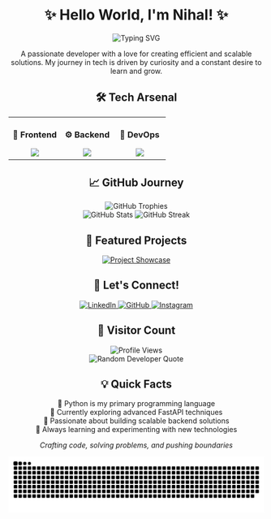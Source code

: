 <h1 align="center">✨ Hello World, I'm Nihal! ✨</h1>

<div align="center">
  <img src="https://readme-typing-svg.demolab.com?font=Fira+Code&size=22&pause=1000&color=4B8BBE&center=true&vCenter=true&width=600&lines=Python+Enthusiast;Backend+Developer;DevOps+Explorer" alt="Typing SVG" />
</div>

<p align="center">
  A passionate developer with a love for creating efficient and scalable solutions. My journey in tech is driven by curiosity and a constant desire to learn and grow.
</p>

<h2 align="center">🛠️ Tech Arsenal</h2>

<div align="center">
  <table>
    <tr>
      <td align="center" width="33%">
        <h3>🎨 Frontend</h3>
        <img src="https://skillicons.dev/icons?i=react,javascript,html,css" />
      </td>
      <td align="center" width="33%">
        <h3>⚙️ Backend</h3>
        <img src="https://skillicons.dev/icons?i=python,django,fastapi,postgresql" />
      </td>
      <td align="center" width="33%">
        <h3>🚀 DevOps</h3>
        <img src="https://skillicons.dev/icons?i=kubernetes,docker,git,linux" />
      </td>
    </tr>
  </table>
</div>

<h2 align="center">📈 GitHub Journey</h2>

<div align="center">
  <img src="https://github-profile-trophy.vercel.app/?username=Niaal-B&theme=radical&column=4&margin-w=15&margin-h=15" alt="GitHub Trophies" />
</div>

<div align="center">
  <img height="180em" src="https://github-readme-stats.vercel.app/api?username=Niaal-B&show_icons=true&theme=tokyonight&hide_border=true&bg_color=0D1117" alt="GitHub Stats" />
  <img height="180em" src="https://github-readme-streak-stats.herokuapp.com/?user=Niaal-B&theme=tokyonight&hide_border=true&background=0D1117" alt="GitHub Streak" />
</div>

<h2 align="center">🌟 Featured Projects</h2>

<div align="center">
  <a href="https://github.com/Niaal-B/Evara-Ecommerce">
    <img src="https://github-readme-stats.vercel.app/api/pin/?username=Niaal-B&repo=Evara-Ecommerce&theme=tokyonight&bg_color=0D1117&hide_border=true" alt="Project Showcase" />
  </a>
</div>

<h2 align="center">🤝 Let's Connect!</h2>

<p align="center">
  <a href="https://linkedin.com/in/Nihal B" target="_blank">
    <img src="https://img.shields.io/badge/LinkedIn-0077B5?style=for-the-badge&logo=linkedin&logoColor=white" alt="LinkedIn" />
  </a>
  <a href="https://github.com/Niaal-B" target="_blank">
    <img src="https://img.shields.io/badge/GitHub-100000?style=for-the-badge&logo=github&logoColor=white" alt="GitHub" />
  </a>
  <a href="https://instagram.com/niaal._" target="_blank">
    <img src="https://img.shields.io/badge/Instagram-E4405F?style=for-the-badge&logo=instagram&logoColor=white" alt="Instagram" />
  </a>
</p>

<h2 align="center">👀 Visitor Count</h2>

<div align="center">
  <img src="https://komarev.com/ghpvc/?username=Niaal-B&color=blueviolet&style=for-the-badge" alt="Profile Views" />
</div>

<div align="center">
  <img width="60%" src="https://quotes-github-readme.vercel.app/api?type=horizontal&theme=tokyonight" alt="Random Developer Quote" />
</div>

<h2 align="center">💡 Quick Facts</h2>

<p align="center">
  🐍 Python is my primary programming language<br>
  🌱 Currently exploring advanced FastAPI techniques<br>
  🤖 Passionate about building scalable backend solutions<br>
  🔬 Always learning and experimenting with new technologies
</p>

<p align="center"><i>Crafting code, solving problems, and pushing boundaries</i></p>

<div align="center">
  <img src="https://raw.githubusercontent.com/platane/snk/output/github-contribution-grid-snake-dark.svg" alt="Snake animation" />
</div>
